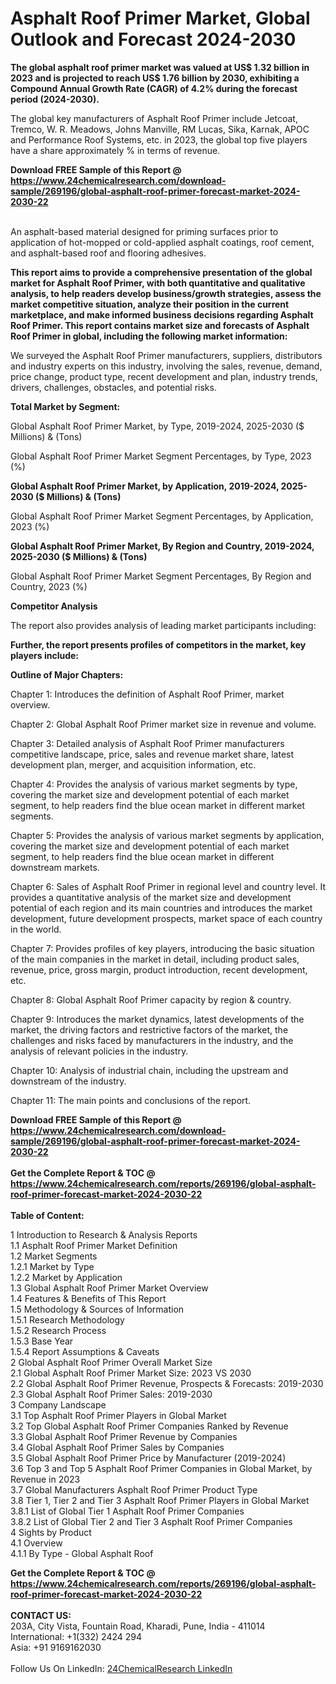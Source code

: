 <h1>Asphalt Roof Primer Market, Global Outlook and Forecast 2024-2030</h1><p><strong>The global asphalt roof primer market was valued at US$ 1.32 billion in 2023 and is projected to reach US$ 1.76 billion by 2030, exhibiting a Compound Annual Growth Rate (CAGR) of 4.2% during the forecast period (2024-2030).</strong></p><p>
</p><p>The global key manufacturers of Asphalt Roof Primer include Jetcoat, Tremco, W. R. Meadows, Johns Manville, RM Lucas, Sika, Karnak, APOC and Performance Roof Systems, etc. in 2023, the global top five players have a share approximately % in terms of revenue.</p><div><b>Download FREE Sample of this Report @ 
            <a href="https://www.24chemicalresearch.com/download-sample/269196/global-asphalt-roof-primer-forecast-market-2024-2030-22">
            https://www.24chemicalresearch.com/download-sample/269196/global-asphalt-roof-primer-forecast-market-2024-2030-22</a></b></div><br><p>
An asphalt-based material designed for priming surfaces prior to application of hot-mopped or cold-applied asphalt coatings, roof cement, and asphalt-based roof and flooring adhesives.</p><p>
<strong>This report aims to provide a comprehensive presentation of the global market for Asphalt Roof Primer, with both quantitative and qualitative analysis, to help readers develop business/growth strategies, assess the market competitive situation, analyze their position in the current marketplace, and make informed business decisions regarding Asphalt Roof Primer. This report contains market size and forecasts of Asphalt Roof Primer in global, including the following market information:</strong></p><p>
</p><p>
</p><p>We surveyed the Asphalt Roof Primer manufacturers, suppliers, distributors and industry experts on this industry, involving the sales, revenue, demand, price change, product type, recent development and plan, industry trends, drivers, challenges, obstacles, and potential risks.</p><p>
<strong>Total Market by Segment:</strong></p><p>
Global Asphalt Roof Primer Market, by Type, 2019-2024, 2025-2030 ($ Millions) &amp; (Tons)</p><p>
Global Asphalt Roof Primer Market Segment Percentages, by Type, 2023 (%)</p><p>
</p><p>
</p><p><strong>Global Asphalt Roof Primer Market, by Application, 2019-2024, 2025-2030 ($ Millions) &amp; (Tons)</strong></p><p>
Global Asphalt Roof Primer Market Segment Percentages, by Application, 2023 (%)</p><p>
</p><p>
</p><p><strong>Global Asphalt Roof Primer Market, By Region and Country, 2019-2024, 2025-2030 ($ Millions) &amp; (Tons)</strong></p><p>
Global Asphalt Roof Primer Market Segment Percentages, By Region and Country, 2023 (%)</p><p>
</p><p>
</p><p><strong>Competitor Analysis</strong></p><p>
The report also provides analysis of leading market participants including:</p><p>
</p><p>
</p><p><strong>Further, the report presents profiles of competitors in the market, key players include:</strong></p><p>
</p><p>
</p><p><strong>Outline of Major Chapters:</strong></p><p>
Chapter 1: Introduces the definition of Asphalt Roof Primer, market overview.</p><p>
Chapter 2: Global Asphalt Roof Primer market size in revenue and volume.</p><p>
Chapter 3: Detailed analysis of Asphalt Roof Primer manufacturers competitive landscape, price, sales and revenue market share, latest development plan, merger, and acquisition information, etc.</p><p>
Chapter 4: Provides the analysis of various market segments by type, covering the market size and development potential of each market segment, to help readers find the blue ocean market in different market segments.</p><p>
Chapter 5: Provides the analysis of various market segments by application, covering the market size and development potential of each market segment, to help readers find the blue ocean market in different downstream markets.</p><p>
Chapter 6: Sales of Asphalt Roof Primer in regional level and country level. It provides a quantitative analysis of the market size and development potential of each region and its main countries and introduces the market development, future development prospects, market space of each country in the world.</p><p>
Chapter 7: Provides profiles of key players, introducing the basic situation of the main companies in the market in detail, including product sales, revenue, price, gross margin, product introduction, recent development, etc.</p><p>
Chapter 8: Global Asphalt Roof Primer capacity by region &amp; country.</p><p>
Chapter 9: Introduces the market dynamics, latest developments of the market, the driving factors and restrictive factors of the market, the challenges and risks faced by manufacturers in the industry, and the analysis of relevant policies in the industry.</p><p>
Chapter 10: Analysis of industrial chain, including the upstream and downstream of the industry.</p><p>
Chapter 11: The main points and conclusions of the report.</p><div><b>Download FREE Sample of this Report @ 
            <a href="https://www.24chemicalresearch.com/download-sample/269196/global-asphalt-roof-primer-forecast-market-2024-2030-22">
            https://www.24chemicalresearch.com/download-sample/269196/global-asphalt-roof-primer-forecast-market-2024-2030-22</a></b></div><br><div><b>Get the Complete Report & TOC @ 
            <a href="https://www.24chemicalresearch.com/reports/269196/global-asphalt-roof-primer-forecast-market-2024-2030-22">
            https://www.24chemicalresearch.com/reports/269196/global-asphalt-roof-primer-forecast-market-2024-2030-22</a></b></div><br>
            <b>Table of Content:</b><p>1 Introduction to Research & Analysis Reports<br />
    1.1 Asphalt Roof Primer Market Definition<br />
    1.2 Market Segments<br />
        1.2.1 Market by Type<br />
        1.2.2 Market by Application<br />
    1.3 Global Asphalt Roof Primer Market Overview<br />
    1.4 Features & Benefits of This Report<br />
    1.5 Methodology & Sources of Information<br />
        1.5.1 Research Methodology<br />
        1.5.2 Research Process<br />
        1.5.3 Base Year<br />
        1.5.4 Report Assumptions & Caveats<br />
2 Global Asphalt Roof Primer Overall Market Size<br />
    2.1 Global Asphalt Roof Primer Market Size: 2023 VS 2030<br />
    2.2 Global Asphalt Roof Primer Revenue, Prospects & Forecasts: 2019-2030<br />
    2.3 Global Asphalt Roof Primer Sales: 2019-2030<br />
3 Company Landscape<br />
    3.1 Top Asphalt Roof Primer Players in Global Market<br />
    3.2 Top Global Asphalt Roof Primer Companies Ranked by Revenue<br />
    3.3 Global Asphalt Roof Primer Revenue by Companies<br />
    3.4 Global Asphalt Roof Primer Sales by Companies<br />
    3.5 Global Asphalt Roof Primer Price by Manufacturer (2019-2024)<br />
    3.6 Top 3 and Top 5 Asphalt Roof Primer Companies in Global Market, by Revenue in 2023<br />
    3.7 Global Manufacturers Asphalt Roof Primer Product Type<br />
    3.8 Tier 1, Tier 2 and Tier 3 Asphalt Roof Primer Players in Global Market<br />
        3.8.1 List of Global Tier 1 Asphalt Roof Primer Companies<br />
        3.8.2 List of Global Tier 2 and Tier 3 Asphalt Roof Primer Companies<br />
4 Sights by Product<br />
    4.1 Overview<br />
        4.1.1 By Type - Global Asphalt Roof </p><div><b>Get the Complete Report & TOC @ 
            <a href="https://www.24chemicalresearch.com/reports/269196/global-asphalt-roof-primer-forecast-market-2024-2030-22">
            https://www.24chemicalresearch.com/reports/269196/global-asphalt-roof-primer-forecast-market-2024-2030-22</a></b></div><br><b>CONTACT US:</b><br>
            203A, City Vista, Fountain Road, Kharadi, Pune, India - 411014<br>
            International: +1(332) 2424 294<br>
            Asia: +91 9169162030 <br><br>
            Follow Us On LinkedIn: <a href="https://www.linkedin.com/company/24chemicalresearch/">24ChemicalResearch LinkedIn</a>